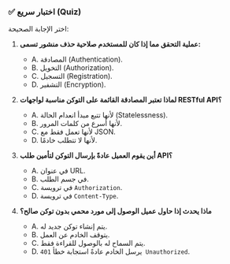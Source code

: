 ### ✅ اختبار سريع (Quiz)
اختر الإجابة الصحيحة:

1.  **عملية التحقق مما إذا كان للمستخدم صلاحية حذف منشور تسمى:**
    * A. المصادقة (Authentication).
    * B. التخويل (Authorization).
    * C. التسجيل (Registration).
    * D. التشفير (Encryption).

2.  **لماذا تعتبر المصادقة القائمة على التوكن مناسبة لواجهات RESTful API؟**
    * A. لأنها تتبع مبدأ انعدام الحالة (Statelessness).
    * B. لأنها أسرع من كلمات المرور.
    * C. لأنها تعمل فقط مع JSON.
    * D. لأنها لا تتطلب خادمًا.

3.  **أين يقوم العميل عادةً بإرسال التوكن لتأمين طلب API؟**
    * A. في عنوان URL.
    * B. في جسم الطلب.
    * C. في ترويسة `Authorization`.
    * D. في ترويسة `Content-Type`.

4.  **ماذا يحدث إذا حاول عميل الوصول إلى مورد محمي بدون توكن صالح؟**
    * A. يتم إنشاء توكن جديد له.
    * B. يتوقف الخادم عن العمل.
    * C. يتم السماح له بالوصول للقراءة فقط.
    * D. يرسل الخادم عادةً استجابة خطأ `401 Unauthorized`.
